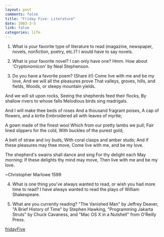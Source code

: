```yaml
--- 
layout: post
comments: false
title: "Friday Five: Literature"
date: 2003-3-5
link: false
categories: life
---
```

1. What is your favorite type of literature to read (magazine, newspaper, novels, nonfiction, poetry, etc.)?
I would have to say novels.

2. What is your favorite novel?
I can only have one? Hmm. How about 'Cryptonomicon' by Neal Stephenson.

3. Do you have a favorite poem?  (Share it!)
Come live with me and be my love,
And we will all the pleasures prove
That valleys, groves, hills, and fields,
Woods, or steepy mountain yields.

And we will sit upon rocks,
Seeing the shepherds feed their flocks,
By shallow rivers to whose falls
Melodious birds sing madrigals.

And I will make thee beds of roses
And a thousand fragrant poises,
A cap of flowers, and a kirtle
Embroidered all with leaves of myrtle;

A gown made of the finest wool
Which from our pretty lambs we pull;
Fair lined slippers for the cold,
With buckles of the purest gold;

A belt of straw and ivy buds,
With coral clasps and amber studs;
And if these pleasures may thee move,
Come live with me, and be my love.

The shepherd's swains shall dance and sing
For thy delight each May morning:
If these delights thy mind may move,
Then live with me and be my love.

~Christopher Marlowe 1599


4. What is one thing you've always wanted to read, or wish you had more time to read?
I have always wanted to read the plays of William Shakespeare.

5. What are you currently reading?
"The Vanished Man" by Jeffrey Deaver, "A Brief History of Time" by Stephen Hawking, "Programming Jakarta Struts" by Chuck Cavaness, and "Mac OS X in a Nutshell" from O'Reilly Press.

<a href="http://fridayfive.org" target="_blank">fridayFive</a>
